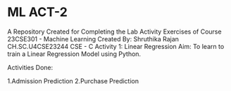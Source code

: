 # ML ACT-2
A Repository Created for Completing the Lab Activity Exercises of Course 23CSE301 - Machine Learning
Created By:
Shruthika Rajan 
CH.SC.U4CSE23244
CSE - C 
Activity 1: Linear Regression
Aim:
To learn to train a Linear Regression Model using Python.

Activities Done:

1.Admission Prediction
2.Purchase Prediction
